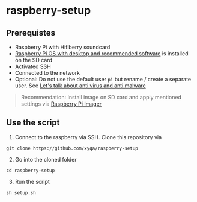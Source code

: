 # raspberry-setup

## Prerequistes

- Raspberry Pi with Hifiberry soundcard
- [Raspberry Pi OS with desktop and recommended software](https://www.raspberrypi.com/software/operating-systems/) is installed on the SD card
- Activated SSH
- Connected to the network
- Optional: Do not use the default user `pi` but rename / create a separate user. See [
  Let's talk about anti virus and anti malware](https://forums.raspberrypi.com/viewtopic.php?t=178467) 

> Recommendation: Install image on SD card and apply mentioned settings via [Raspberry Pi Imager](https://www.raspberrypi.com/software/)

## Use the script

1. Connect to the raspberry via SSH. Clone this repository via 

```
git clone https://github.com/xyqa/raspberry-setup
```

2. Go into the cloned folder

```
cd raspberry-setup
```

3. Run the script

```
sh setup.sh
```